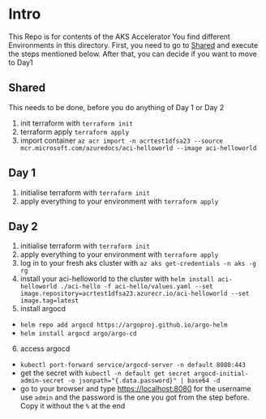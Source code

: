 # Intro
This Repo is for contents of the AKS Accelerator
You find different Environments in this directory.
First, you need to go to [Shared](#shared) and execute the steps mentioned below. After that, you can decide if you want to move to Day1

## Shared
This needs to be done, before you do anything of Day 1 or Day 2
1. init terraform with `terraform init`
2. terraform apply `terraform apply`
3. import container `az acr import -n acrtest1dfsa23 --source mcr.microsoft.com/azuredocs/aci-helloworld --image aci-helloworld`

## Day 1
1. initialise terraform with `terraform init`
2. apply everything to your environment with `terraform apply`

## Day 2
1. initialise terraform with `terraform init`
2. apply everything to your environment with `terraform apply`
3. log in to your fresh aks cluster with `az aks get-credentials -n aks -g rg`
4. install your aci-helloworld to the cluster with `helm install aci-helloworld ./aci-hello -f aci-hello/values.yaml --set image.repository=acrtest1dfsa23.azurecr.io/aci-helloworld --set image.tag=latest`
5. install argocd
  - `helm repo add argocd https://argoproj.github.io/argo-helm`
  - `helm install argocd argo/argo-cd`
6. access argocd
  - `kubectl port-forward service/argocd-server -n default 8080:443`
  - get the secret with `kubectl -n default get secret argocd-initial-admin-secret -o jsonpath="{.data.password}" | base64 -d`
  - go to your browser and type [https://localhost:8080](https://localhost:8080)
    for the username use `admin` and the password is the one you got from the step before. Copy it without the `%` at the end